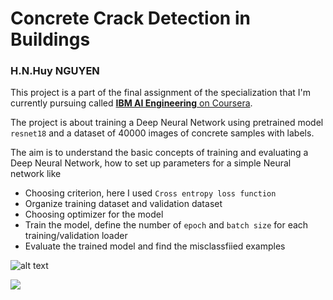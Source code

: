 # Concrete Crack Detection in Buildings
### H.N.Huy NGUYEN

This project is a part of the final assignment of the specialization that I'm currently pursuing called [**IBM AI Engineering** on Coursera]("https://www.coursera.org/professional-certificates/ai-engineer").

The project is about training a Deep Neural Network using pretrained model <code>resnet18</code> and a dataset of 40000 images of concrete samples with labels.

The aim is to understand the basic concepts of training and evaluating a Deep Neural Network, how to set up parameters for a simple Neural network like
<ul>
  <li>Choosing criterion, here I used <code>Cross entropy loss function</code></li>
  <li>Organize training dataset and validation dataset</li>
  <li>Choosing optimizer for the model</li>
  <li>Train the model, define the number of <code>epoch</code> and <code>batch size</code> for each training/validation loader</li>
  <li>Evaluate the trained model and find the misclassfiied examples</li>
</ul>

![alt text](https://github.com/nhathuy25/ConcreteCrackClassification/imgs/loss_by_iteration.png)

<img src="./imgs/loss_by_iteration">
